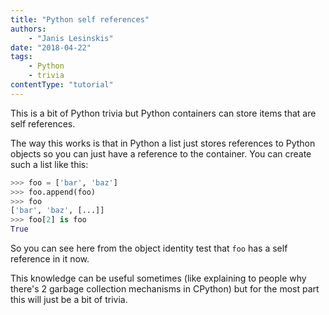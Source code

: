 ```yaml
---
title: "Python self references"
authors:
    - "Janis Lesinskis"
date: "2018-04-22"
tags:
    - Python
    - trivia
contentType: "tutorial"
---
```

This is a bit of Python trivia but Python containers can store items that are self references.

<!-- end excerpt -->

The way this works is that in Python a list just stores references to Python objects so you can just have a reference to the container. You can create such a list like this:

```python
>>> foo = ['bar', 'baz']
>>> foo.append(foo)
>>> foo
['bar', 'baz', [...]]
>>> foo[2] is foo
True
```

So you can see here from the object identity test that `foo` has a self reference in it now.

This knowledge can be useful sometimes (like explaining to people why there's 2 garbage collection mechanisms in CPython) but for the most part this will just be a bit of trivia.
